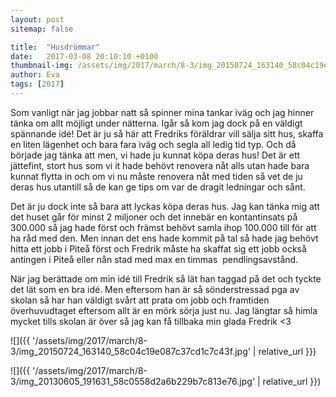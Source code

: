 ```yaml
---
layout: post
sitemap: false

title:  "Husdrömmar"
date:   2017-03-08 20:10:10 +0100
thumbnail-img: /assets/img/2017/march/8-3/img_20150724_163140_58c04c19e087c37cd1c7c43f.jpg
author: Eva
tags: [2017]
---
```


Som vanligt när jag jobbar natt så spinner mina tankar iväg och jag hinner tänka om allt möjligt under nätterna. Igår så kom jag dock på en väldigt spännande idé! Det är ju så här att Fredriks föräldrar vill sälja sitt hus, skaffa en liten lägenhet och bara fara iväg och segla all ledig tid typ. Och då började jag tänka att men, vi hade ju kunnat köpa deras hus! Det är ett jättefint, stort hus som vi it hade behövt renovera nåt alls utan hade bara kunnat flytta in och om vi nu måste renovera nåt med tiden så vet de ju deras hus utantill så de kan ge tips om var de dragit ledningar och sånt. 

Det är ju dock inte så bara att lyckas köpa deras hus. Jag kan tänka mig att det huset går för minst 2 miljoner och det innebär en kontantinsats på 300.000 så jag hade först och främst behövt samla ihop 100.000 till för att ha råd med den. Men innan det ens hade kommit på tal så hade jag behövt hitta ett jobb i Piteå först och Fredrik måste ha skaffat sig ett jobb också antingen i Piteå eller nån stad med max en timmas  pendlingsavstånd. 

När jag berättade om min idé till Fredrik så lät han taggad på det och tyckte det lät som en bra idé. Men eftersom han är så sönderstressad pga av skolan så har han väldigt svårt att prata om jobb och framtiden överhuvudtaget eftersom allt är en mörk sörja just nu. Jag längtar så himla mycket tills skolan är över så jag kan få tillbaka min glada Fredrik <3

![]({{ '/assets/img/2017/march/8-3/img_20150724_163140_58c04c19e087c37cd1c7c43f.jpg'  | relative_url }})

![]({{ '/assets/img/2017/march/8-3/img_20130605_191631_58c0558d2a6b229b7c813e76.jpg'  | relative_url }})

